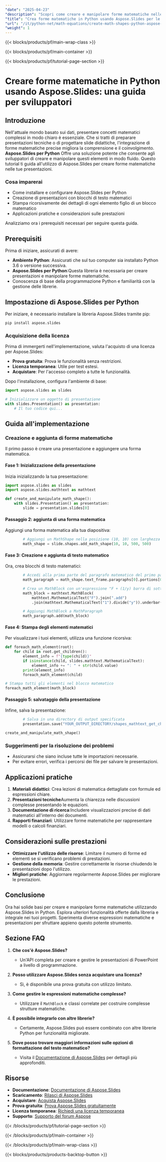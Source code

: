 ```yaml
---
"date": "2025-04-23"
"description": "Scopri come creare e manipolare forme matematiche nelle presentazioni con Aspose.Slides per Python. Questa guida illustra installazione, implementazione e applicazioni pratiche."
"title": "Crea forme matematiche in Python usando Aspose.Slides per le presentazioni"
"url": "/it/python-net/math-equations/create-math-shapes-python-aspose-slides/"
"weight": 1
---
```


{{< blocks/products/pf/main-wrap-class >}}

{{< blocks/products/pf/main-container >}}

{{< blocks/products/pf/tutorial-page-section >}}
# Creare forme matematiche in Python usando Aspose.Slides: una guida per sviluppatori

## Introduzione

Nell'attuale mondo basato sui dati, presentare concetti matematici complessi in modo chiaro è essenziale. Che si tratti di preparare presentazioni tecniche o di progettare slide didattiche, l'integrazione di forme matematiche precise migliora la comprensione e il coinvolgimento. **Aspose.Slides per Python** Offre una soluzione potente che consente agli sviluppatori di creare e manipolare questi elementi in modo fluido. Questo tutorial ti guida all'utilizzo di Aspose.Slides per creare forme matematiche nelle tue presentazioni.

### Cosa imparerai
- Come installare e configurare Aspose.Slides per Python
- Creazione di presentazioni con blocchi di testo matematici
- Stampa ricorsivamente dei dettagli di ogni elemento figlio di un blocco matematico
- Applicazioni pratiche e considerazioni sulle prestazioni

Analizziamo ora i prerequisiti necessari per seguire questa guida.

## Prerequisiti

Prima di iniziare, assicurati di avere:

- **Ambiente Python**: Assicurati che sul tuo computer sia installato Python 3.6 o versione successiva.
- **Aspose.Slides per Python**:Questa libreria è necessaria per creare presentazioni e manipolare forme matematiche.
- Conoscenza di base della programmazione Python e familiarità con la gestione delle librerie.

## Impostazione di Aspose.Slides per Python

Per iniziare, è necessario installare la libreria Aspose.Slides tramite pip:

```bash
pip install aspose.slides
```

### Acquisizione della licenza

Prima di immergerti nell'implementazione, valuta l'acquisto di una licenza per Aspose.Slides:
- **Prova gratuita**: Prova le funzionalità senza restrizioni.
- **Licenza temporanea**: Utile per test estesi.
- **Acquistare**: Per l'accesso completo a tutte le funzionalità.

Dopo l'installazione, configura l'ambiente di base:

```python
import aspose.slides as slides

# Inizializzare un oggetto di presentazione
with slides.Presentation() as presentation:
    # Il tuo codice qui...
```

## Guida all'implementazione

### Creazione e aggiunta di forme matematiche

Il primo passo è creare una presentazione e aggiungere una forma matematica.

#### Fase 1: Inizializzazione della presentazione

Inizia inizializzando la tua presentazione:

```python
import aspose.slides as slides
import aspose.slides.mathtext as mathtext

def create_and_manipulate_math_shape():
    with slides.Presentation() as presentation:
        slide = presentation.slides[0]
```

#### Passaggio 2: aggiunta di una forma matematica

Aggiungi una forma matematica alla tua diapositiva:

```python
        # Aggiungi un MathShape nella posizione (10, 10) con larghezza e altezza di 500
        math_shape = slide.shapes.add_math_shape(10, 10, 500, 500)
```

#### Fase 3: Creazione e aggiunta di testo matematico

Ora, crea blocchi di testo matematici:

```python
        # Accedi alla prima parte del paragrafo matematico del primo paragrafo
        math_paragraph = math_shape.text_frame.paragraphs[0].portions[0].math_paragraph

        # Crea un MathBlock con un'espressione "F + (1/y) barra di sottolineatura"
        math_block = mathtext.MathBlock(
            mathtext.MathematicalText("F").join(".add")
            .join(mathtext.MathematicalText("1").divide("y")).underbar())

        # Aggiungi MathBlock a MathParagraph
        math_paragraph.add(math_block)
```

#### Fase 4: Stampa degli elementi matematici

Per visualizzare i tuoi elementi, utilizza una funzione ricorsiva:

```python
def foreach_math_element(root):
    for child in root.get_children():
        element_info = f"{type(child)}"
        if isinstance(child, slides.mathtext.MathematicalText):
            element_info += ": " + str(child.value)
        print(element_info)
        foreach_math_element(child)

# Stampa tutti gli elementi nel blocco matematico
foreach_math_element(math_block)
```

#### Passaggio 5: salvataggio della presentazione

Infine, salva la presentazione:

```python
        # Salva in una directory di output specificata
        presentation.save("YOUR_OUTPUT_DIRECTORY/shapes_mathtext_get_children_out.pptx", slides.export.SaveFormat.PPTX)

create_and_manipulate_math_shape()
```

### Suggerimenti per la risoluzione dei problemi

- Assicurarsi che siano incluse tutte le importazioni necessarie.
- Per evitare errori, verifica i percorsi dei file per salvare le presentazioni.

## Applicazioni pratiche

1. **Materiali didattici**: Crea lezioni di matematica dettagliate con formule ed espressioni chiare.
2. **Presentazioni tecniche**Aumenta la chiarezza nelle discussioni complesse presentando le equazioni.
3. **Documentazione di ricerca**:Includere visualizzazioni precise di dati matematici all'interno dei documenti.
4. **Rapporti finanziari**: Utilizzare forme matematiche per rappresentare modelli o calcoli finanziari.

## Considerazioni sulle prestazioni

- **Ottimizzare l'utilizzo delle risorse**: Limitare il numero di forme ed elementi se si verificano problemi di prestazioni.
- **Gestione della memoria**: Gestire correttamente le risorse chiudendo le presentazioni dopo l'utilizzo.
- **Migliori pratiche**: Aggiornare regolarmente Aspose.Slides per migliorare le prestazioni.

## Conclusione

Ora hai solide basi per creare e manipolare forme matematiche utilizzando Aspose.Slides in Python. Esplora ulteriori funzionalità offerte dalla libreria e integrale nei tuoi progetti. Sperimenta diverse espressioni matematiche e presentazioni per sfruttare appieno questo potente strumento.

## Sezione FAQ

1. **Che cos'è Aspose.Slides?**
   - Un'API completa per creare e gestire le presentazioni di PowerPoint a livello di programmazione.

2. **Posso utilizzare Aspose.Slides senza acquistare una licenza?**
   - Sì, è disponibile una prova gratuita con utilizzo limitato.

3. **Come gestire le espressioni matematiche complesse?**
   - Utilizzare il `MathBlock` e classi correlate per costruire complesse strutture matematiche.

4. **È possibile integrarlo con altre librerie?**
   - Certamente, Aspose.Slides può essere combinato con altre librerie Python per funzionalità migliorate.

5. **Dove posso trovare maggiori informazioni sulle opzioni di formattazione del testo matematico?**
   - Visita il [Documentazione di Aspose.Slides](https://reference.aspose.com/slides/python-net/) per dettagli più approfonditi.

## Risorse

- **Documentazione**: [Documentazione di Aspose.Slides](https://reference.aspose.com/slides/python-net/)
- **Scaricamento**: [Rilasci di Aspose.Slides](https://releases.aspose.com/slides/python-net/)
- **Acquistare**: [Acquista Aspose.Slides](https://purchase.aspose.com/buy)
- **Prova gratuita**: [Prova Aspose.Slides gratuitamente](https://releases.aspose.com/slides/python-net/)
- **Licenza temporanea**: [Richiedi una licenza temporanea](https://purchase.aspose.com/temporary-license/)
- **Supporto**: [Supporto del forum Aspose](https://forum.aspose.com/c/slides/11)

{{< /blocks/products/pf/tutorial-page-section >}}

{{< /blocks/products/pf/main-container >}}

{{< /blocks/products/pf/main-wrap-class >}}

{{< blocks/products/products-backtop-button >}}
